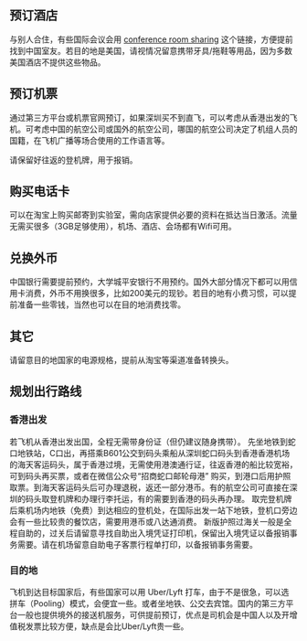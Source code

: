 预订酒店
--------

与别人合住，有些国际会议会用 [conference room
sharing](https://conferenceshare.co)
这个链接，方便提前找到中国室友。若目的地是美国，请视情况留意携带牙具/拖鞋等用品，因为多数美国酒店不提供这些物品。

预订机票
--------

通过第三方平台或机票官网预订，如果深圳买不到直飞，可以考虑从香港出发的飞机。可考虑中国的航空公司或国外的航空公司，哪国的航空公司决定了机组人员的国籍，在飞机广播等场合使用的工作语言等。

请保留好往返的登机牌，用于报销。

购买电话卡
----------

可以在淘宝上购买邮寄到实验室，需向店家提供必要的资料在抵达当日激活。流量无需买很多（3GB足够使用），机场、酒店、会场都有Wifi可用。

兑换外币
--------

中国银行需要提前预约，大学城平安银行不用预约。国外大部分情况下都可以用信用卡消费，外币不用换很多，比如200美元的现钞。若目的地有小费习惯，可以提前准备一些零钱，当然也可以在目的地消费找零。

其它
----

请留意目的地国家的电源规格，提前从淘宝等渠道准备转换头。

规划出行路线
------------

### 香港出发

若飞机从香港出发出国，全程无需带身份证（但仍建议随身携带）。
先坐地铁到蛇口地铁站，C口出，再搭乘B601公交到码头乘船从深圳蛇口码头到香港香港机场的海天客运码头，属于香港过境，无需使用港澳通行证，往返香港的船比较宽裕，可到码头再买票，或者在微信公众号“招商蛇口邮轮母港”
购买，到港口后用护照取票。到海天客运码头后可办理退税，返还一部分港币。有的航空公司可直接在深圳的码头取登机牌和办理行李托运，有的需要到香港的码头再办理。
取完登机牌后乘机场内地铁（免费）到达相应的登机处，在国际出发一站下地铁，登机口旁边会有一些比较贵的餐饮店，需要用港币或八达通消费。
新版护照过海关一般是全程自助的，过关后请留意寻找自助出入境凭证打印机，保留出入境凭证以备报销事务需要。请在机场留意自助电子客票行程单打印，以备报销事务需要。

### 目的地

飞机到达目标国家后，有些国家可以用 Uber/Lyft 打车，由于不是很急，可以选
拼车（Pooling）模式，会便宜一些。或者坐地铁、公交去宾馆。国内的第三方平台一般也提供境外的接送机服务，可供提前预订，优点是司机会是中国人以及开增值税发票比较方便，缺点是会比Uber/Lyft贵一些。
